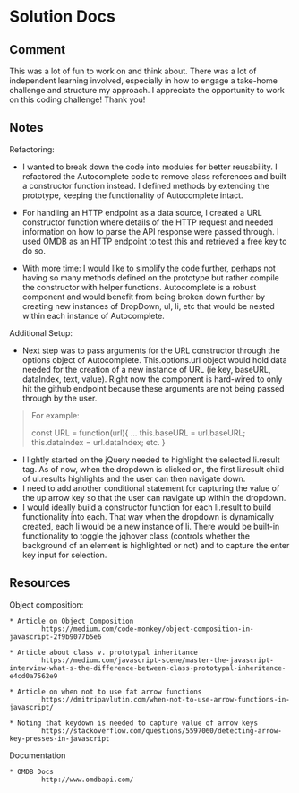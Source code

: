 # Solution Docs

<!-- You can include documentation, additional setup instructions, notes etc. here -->
## Comment

This was a lot of fun to work on and think about. There was a lot of independent learning involved, especially in how to engage a take-home challenge and structure my approach. I appreciate the opportunity to work on this coding challenge! Thank you!

## Notes

Refactoring:
* I wanted to break down the code into modules for better reusability. I refactored the Autocomplete code to remove class references and built a constructor function instead. I defined methods by extending the prototype, keeping the functionality of Autocomplete intact.
* For handling an HTTP endpoint as a data source, I created a URL constructor function where details of the HTTP request and needed information on how to parse the API response were passed through. I used OMDB as an HTTP endpoint to test this and retrieved a free key to do so.

* With more time: I would like to simplify the code further, perhaps not having so many methods defined on the prototype but rather compile the constructor with helper functions. Autocomplete is a robust component and would benefit from being broken down further by creating new instances of DropDown, ul, li, etc that would be nested within each instance of Autocomplete.

Additional Setup: 
* Next step was to pass arguments for the URL constructor through the options object of Autocomplete. This.options.url object would hold data needed for the creation of a new instance of URL (ie key, baseURL, dataIndex, text, value). Right now the component is hard-wired to only hit the github endpoint because these arguments are not being passed through by the user.

>For example: 
>
>const URL = function(url){
> ...
> this.baseURL = url.baseURL;
> this.dataIndex = url.dataIndex;
> etc.
> }

* I lightly started on the jQuery needed to highlight the selected li.result tag. As of now, when the dropdown is clicked on, the first li.result child of ul.results highlights and the user can then navigate down. 
* I need to add another conditional statement for capturing the value of the up arrow key so that the user can navigate up within the dropdown.
* I would ideally build a constructor function for each li.result to build functionality into each. That way when the dropdown is dynamically created, each li would be a new instance of li. There would be built-in functionality to toggle the jqhover class (controls whether the background of an element is highlighted or not) and to capture the enter key input for selection.

## Resources

Object composition: 

	* Article on Object Composition
			https://medium.com/code-monkey/object-composition-in-javascript-2f9b9077b5e6 

	* Article about class v. prototypal inheritance
			https://medium.com/javascript-scene/master-the-javascript-interview-what-s-the-difference-between-class-prototypal-inheritance-e4cd0a7562e9 

	* Article on when not to use fat arrow functions
			https://dmitripavlutin.com/when-not-to-use-arrow-functions-in-javascript/

 	* Noting that keydown is needed to capture value of arrow keys
 			https://stackoverflow.com/questions/5597060/detecting-arrow-key-presses-in-javascript

Documentation

	* OMDB Docs
			http://www.omdbapi.com/






